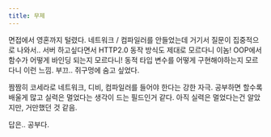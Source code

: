 ```yaml
---
title: 무제
---
```


면접에서 영혼까지 털렸다.
네트워크 / 컴파일러를 안들었는데 거기서 질문이 집중적으로 나와서..
서버 하고싶다면서 HTTP2.0 동작 방식도 제대로 모르다니 이놈! OOP에서 함수가 어떻게 바인딩 되는지 모르다니! 동적 타입 변수를 어떻게 구현해야하는지 모르다니 이런 느낌. 부끄.. 쥐구멍에 숨고 싶었다.

짬짬히 코세라로 네트워크, 디비, 컴파일러를 들어야 한다는 강한 자극. 공부하면 할수록 배울게 많고 실력은 멀었다는 생각이 드는 필드인거 같다. 아직 실력은 멀었다는건 알았지만, 거만했던 것 같음.

답은.. 공부다.

